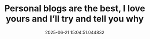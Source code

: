 ---
date: 2025-06-21 15:04:51.044832
link:
  source: web
  source_url: https://roytang.net
  text: Personal blogs are the best, I love yours and I’ll try and tell you why
  url: https://nothingoriginalhere.com/posts/personal-blogs-are-the-best-i-love-yours-and-ill-try-and-tell-you-why
source: web
syndicated:
- type: mastodon
  url: https://indieweb.social/users/roytang/statuses/114721966800805819
tags:
- blogging
title: Personal blogs are the best, I love yours and I’ll try and tell you why
---